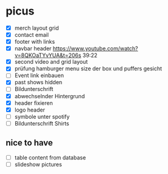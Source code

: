 # picus

- [x] merch layout grid
- [x] contact email
- [x] footer with links
- [x] navbar header https://www.youtube.com/watch?v=8QKOaTYvYUA&t=206s 39:22
- [x] second video and grid layout
- [x] prüfung hamburger menu size der box und puffers gesicht
- [ ] Event link einbauen
- [x] past shows hidden
- [ ] Bildunterschrift
- [x] abwechselnder Hintergrund
- [x] header fixieren
- [x] logo header
- [ ] symbole unter spotify
- [ ] Bildunterschrift Shirts

## nice to have

- [ ] table content from database
- [ ] slideshow pictures
